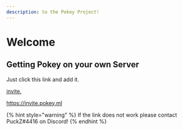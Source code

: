 ```yaml
---
description: to the Pokey Project!
---
```


# Welcome

## Getting Pokey on your own Server <a id="getting-trenite-on-your-own-server"></a>

Just click this link and add it.

[invite.](www.invite.pokey.ml)

https://invite.pokey.ml

{% hint style="warning" %}
If the link does not work please contact PuckZ\#4416 on Discord!
{% endhint %}

